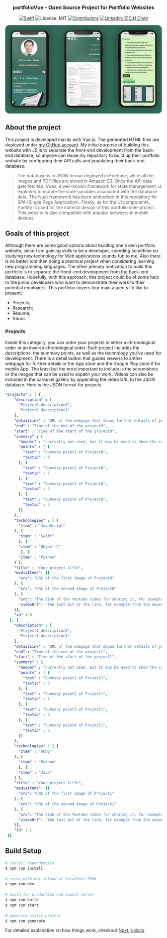 <h3 align="center">portfolioVue - Open Source Project for Portfolio Websites</h3>

<p align="center">
<a href="https://vuejs.org/"><img src="https://img.shields.io/badge/Vue.js-orange.svg?style=flat" alt="Swift"/></a>
<img src="https://img.shields.io/github/license/ChihHaoChen/portfolioVue.svg?style=flat" alt="License: MIT">
<a href="https://github.com/ChihHaoChen/portfolioVue/graphs/contributors"><img src="https://img.shields.io/github/contributors/ChihHaoChen/portfolioVue.svg?style=flat" alt="Contributors"></a>
<a href="https://www.linkedin.com/in/chih-hao-chen-13583369/"><img src="https://img.shields.io/badge/Linkedin-@C.H.Chen-blue.svg" alt="Linkedin: @C.H.Chen"/></a>
</p>

<p align="center">
<img src="resources/screenshotPortfolioVueCornered-min.png" alt="Screenshots of the portfolio website">
</p>


## About the project
This project is developed mainly with Vue.js. The generated HTML files are deployed under [my GitHub account](https://chihhaochen.github.io/). My initial purpose of building this website with JS is to separate the front-end development from the back-end database, so anyone can reuse my repository to build up their portfolio website by configuring their API calls and populating their back-end database.

> The database is in JSON format deployed in Firebase, while all the images and PDF files are stored in Amazon S3. Once the API data gets fetched, Vuex, a well-known framework for state management, is exploited to mutate the state variables associated with the database data. The Nuxt framework has been embedded in this repository for SPA (Single Page Application). Finally, as for the UI components, Vuetify is used for the material design of this portfolio side-project. This website is also compatible with popular browsers in mobile devices.


## Goals of this project
Although there are some good options about building one's own portfolio website, since I am gaining skills to be a developer, spending sometime on studying new technology for Web applications sounds fun to me. Also there is no better tool than doing a practical project when considering learning new programming languages. The other primary motivation to build this portfolio is to separate the frond-end development from the back-end database. Hopefully, with this approach, this project could be of some help to the junior developers who want to demonstrate their work to their potential employers. This portfolio covers four main aspects I'd like to present:

- Projects; 
- Research;
- Résumé;
- About.

### Projects
Inside this category, you can order your projects in either a chronological order or an inverse chronological order. Each project includes the descriptions, the summary points, as well as the technology you've used for development. There is a detail button that guides viewers to anther webpage for further details or the App store and the Google Play store if for mobile App. The least but the most important to include is the screenshots or the images that can be used to expalin your work. Videos can also be included in the carousel gallery by appending the video URL to the JSON database. Here is the JSON format for projects.

```yaml
"projects" : [ {
    "description" : [
      "Project0_description0",
      "Project0_description1"
    ],
    "detailLink" : "URL of the webpage that shows further details of your project",
    "end" : "Time of the end of the project0",
    "start" : "Time of the start of the project0",
    "summary" : {
      "header" : "currently not used, but it may be used to show the category of the project",
      "points" : [ {
        "text" : "Summary point1 of Project0",
        "textid" : 0
      }, {
        "text" : "Summary point2 of Project0",
        "textid" : 1
      }, {
        "text" : "Summary point3 of Project0",
        "textid" : 2
      }, {
        "text" : "Summary point4 of Project0",
        "textid" : 3
      }]
    },
    "technologies" : [ {
      "item" : "JavaScript"
    }, {
      "item" : "Swift"
      }, {
      "item" : "Object-C"
       }, {
      "item" : "Python"
    } ],
    "title" : "Your project title",
    "mediaItems": [{
      "src": "URL of the first image of Project0"
    }, {
      "src": "URL of the second image of Project0"
    }, {
      "src": "The link of the Youtube video for sharing it, for example, https://www.youtube.com/embed/j9I0PxhExQM",
      "videoUrl": "the last bit of the link, for example from the above case, j9I0PxhExQM"
    }],
    "id" : 0
  }, {
  	"description" : [
      "Project1_description0",
      "Project1_description1"
    ],
    "detailLink" : "URL of the webpage that shows further details of your project",
    "end" : "Time of the end of the project1",
    "start" : "Time of the start of the project1",
    "summary" : {
      "header" : "currently not used, but it may be used to show the category of the project",
      "points" : [ {
        "text" : "Summary point1 of Project1",
        "textid" : 0
      }, {
        "text" : "Summary point2 of Project1",
        "textid" : 1
      }, {
        "text" : "Summary point3 of Project1",
        "textid" : 2
      }, {
        "text" : "Summary point4 of Project1",
        "textid" : 3
      }]
    },
    "technologies" : [ {
      "item" : "Ruby"
    }, {
      "item" : "Python"
      }, {
      "item" : "Java"
    } ],
    "title" : "Your project title",
    "mediaItems": [{
      "src": "URL of the first image of Project1"
    }, {
      "src": "URL of the second image of Project1"
    }, {
      "src": "The link of the Youtube video for sharing it, for example, https://www.youtube.com/embed/j9I0PxhExQM",
      "videoUrl": "the last bit of the link, for example from the above case, j9I0PxhExQM"
    }],
    "id" : 1
 }]


```
## Build Setup

``` bash
# install dependencies
$ npm run install

# serve with hot reload at localhost:3000
$ npm run dev

# build for production and launch server
$ npm run build
$ npm run start

# generate static project
$ npm run generate
```

For detailed explanation on how things work, checkout [Nuxt.js docs](https://nuxtjs.org).
